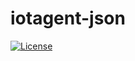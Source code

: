 # iotagent-json

[![License](https://img.shields.io/badge/License-BSD%202--Clause-orange.svg)](https://opensource.org/licenses/BSD-2-Clause)
